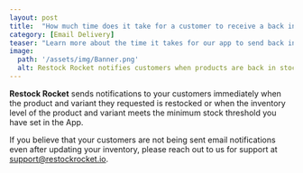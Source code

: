 ```yaml
---
layout: post
title:  "How much time does it take for a customer to receive a back in stock notification?"
category: [Email Delivery]
teaser: "Learn more about the time it takes for our app to send back in stock notifications to your customers"
image:
  path: '/assets/img/Banner.png'
  alt: Restock Rocket notifies customers when products are back in stock
---
```

**Restock Rocket** sends notifications to your customers immediately when the product and variant they requested is restocked or when the inventory level of the product and variant meets the minimum stock threshold you have set in the App.

If you believe that your customers are not being sent email notifications even after updating your inventory, please reach out to us for support at <a href="mailto:support@restockrocket.io">support@restockrocket.io</a>.
